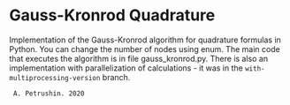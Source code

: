 # Gauss-Kronrod Quadrature

Implementation of the Gauss-Kronrod algorithm for quadrature formulas in Python. You can change the number of nodes using enum. The main code that executes the algorithm is in file gauss_kronrod.py.
There is also an implementation with parallelization of calculations - it was in the ```with-multiprocessing-version``` branch.

``` A. Petrushin. 2020```
